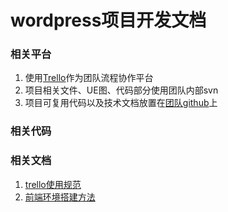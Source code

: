 wordpress项目开发文档
====================

### 相关平台

1. 使用[Trello](https://trello.com)作为团队流程协作平台
2. 项目相关文件、UE图、代码部分使用团队内部svn
3. 项目可复用代码以及技术文档放置在[团队github](https://github.com/netcool)上

### 相关代码

### 相关文档

1. [trello使用规范](https://github.com/netcool/dev-wiki/blob/master/trello.md)
2. [前端环境搭建方法](https://github.com/netcool/dev-wiki/blob/master/fe-dev.md)
